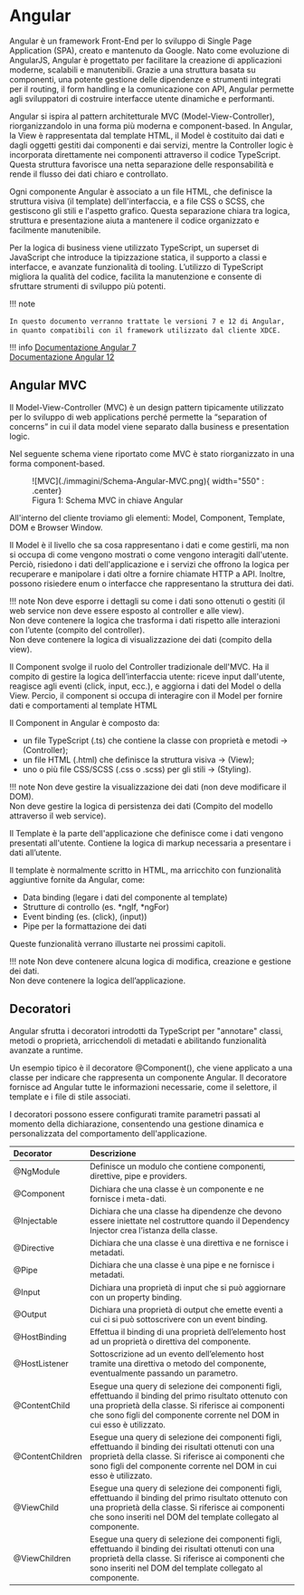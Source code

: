 # Angular

Angular è un framework Front-End per lo sviluppo di Single Page Application (SPA), creato e mantenuto da Google. Nato come evoluzione di AngularJS, Angular è progettato per facilitare la creazione di applicazioni moderne, scalabili e manutenibili.
Grazie a una struttura basata su componenti, una potente gestione delle dipendenze e strumenti integrati per il routing, il form handling e la comunicazione con API, Angular permette agli sviluppatori di costruire interfacce utente dinamiche e performanti.

Angular si ispira al pattern architetturale MVC (Model-View-Controller), riorganizzandolo in una forma più moderna e component-based. In Angular, la View è rappresentata dal template HTML, il Model è costituito dai dati e dagli oggetti gestiti dai componenti e dai servizi, mentre la Controller logic è incorporata direttamente nei componenti attraverso il codice TypeScript. Questa struttura favorisce una netta separazione delle responsabilità e rende il flusso dei dati chiaro e controllato.

Ogni componente Angular è associato a un file HTML, che definisce la struttura visiva (il template) dell'interfaccia, e a file CSS o SCSS, che gestiscono gli stili e l'aspetto grafico. Questa separazione chiara tra logica, struttura e presentazione aiuta a mantenere il codice organizzato e facilmente manutenibile.

Per la logica di business viene utilizzato TypeScript, un superset di JavaScript che introduce la tipizzazione statica, il supporto a classi e interfacce, e avanzate funzionalità di tooling. L’utilizzo di TypeScript migliora la qualità del codice, facilita la manutenzione e consente di sfruttare strumenti di sviluppo più potenti.

!!! note 

    In questo documento verranno trattate le versioni 7 e 12 di Angular, in quanto compatibili con il framework utilizzato dal cliente XDCE.

!!! info
    [Documentazione Angular 7](https://v7.angular.io/docs)<br>
    [Documentazione Angular 12](https://v12.angular.io/docs)
    

## Angular MVC

Il Model-View-Controller (MVC) è un design pattern tipicamente utilizzato per lo sviluppo di web applications perché permette la “separation of concerns” in cui il data model viene separato dalla business e presentation logic.

Nel seguente schema viene riportato come MVC è stato riorganizzato in una forma component-based.

<figure markdown>
  ![MVC](./immagini/Schema-Angular-MVC.png){ width="550" : .center}
  <figcaption>Figura 1: Schema MVC in chiave Angular</figcaption>
</figure>

All'interno del cliente troviamo gli elementi: Model, Component, Template, DOM e Browser Window.

Il Model è il livello che sa cosa rappresentano i dati e come gestirli, ma non si occupa di come vengono mostrati o come vengono interagiti dall'utente. Perciò, risiedono i dati dell'applicazione e i servizi che offrono la logica per recuperare e manipolare i dati oltre a fornire chiamate HTTP a API. Inoltre, possono risiedere enum o interfacce che rappresentano la struttura dei dati.

!!! note
    Non deve esporre i dettagli su come i dati sono ottenuti o gestiti (il web service non deve essere esposto al controller e alle view).<br>
    Non deve contenere la logica che trasforma i dati rispetto alle interazioni con l’utente (compito del controller).<br>
    Non deve contenere la logica di visualizzazione dei dati (compito della view).

Il Component svolge il ruolo del Controller tradizionale dell'MVC. Ha il compito di gestire la logica dell’interfaccia utente: riceve input dall'utente, reagisce agli eventi (click, input, ecc.), e aggiorna i dati del Model o della View. Percio, il component si occupa di interagire con il Model per fornire dati e comportamenti al template HTML

Il Component in Angular è composto da:

- un file TypeScript (.ts) che contiene la classe con proprietà e metodi → (Controller);
- un file HTML (.html) che definisce la struttura visiva → (View);
- uno o più file CSS/SCSS (.css o .scss) per gli stili → (Styling).

!!! note
    Non deve gestire la visualizzazione dei dati (non deve modificare il DOM).<br>
    Non deve gestire la logica di persistenza dei dati (Compito del modello attraverso il web service).

Il Template è la parte dell'applicazione che definisce come i dati vengono presentati all'utente. Contiene la logica di markup necessaria a presentare i dati all’utente.

Il template è normalmente scritto in HTML, ma arricchito con funzionalità aggiuntive fornite da Angular, come:
- Data binding (legare i dati del componente al template)
- Strutture di controllo (es. *ngIf, *ngFor)
- Event binding (es. (click), (input))
- Pipe per la formattazione dei dati

Queste funzionalità verrano illustarte nei prossimi capitoli.

!!! note
    Non deve contenere alcuna logica di modifica, creazione e gestione dei dati. <br>
    Non deve contenere la logica dell’applicazione.

## Decoratori

Angular sfrutta i decoratori introdotti da TypeScript per "annotare" classi, metodi o proprietà, arricchendoli di metadati e abilitando funzionalità avanzate a runtime.

Un esempio tipico è il decoratore @Component(), che viene applicato a una classe per indicare che rappresenta un componente Angular. Il decoratore fornisce ad Angular tutte le informazioni necessarie, come il selettore, il template e i file di stile associati.

I decoratori possono essere configurati tramite parametri passati al momento della dichiarazione, consentendo una gestione dinamica e personalizzata del comportamento dell'applicazione.

| Decorator | Descrizione |
|:-------------- |:-------------- |
| @NgModule | Definisce un modulo che contiene componenti, direttive, pipe e providers. |
| @Component | Dichiara che una classe è un componente e ne fornisce i meta-dati. |
| @Injectable | Dichiara che una classe ha dipendenze che devono essere iniettate nel costruttore quando il Dependency Injector crea l’istanza della classe. |
| @Directive | Dichiara che una classe è una direttiva e ne fornisce i metadati. |
| @Pipe | Dichiara che una classe è una pipe e ne fornisce i metadati. |
| @Input | Dichiara una proprietà di input che si può aggiornare con un property binding. |
| @Output | Dichiara una proprietà di output che emette eventi a cui ci si può sottoscrivere con un event binding. |
| @HostBinding | Effettua il binding di una proprietà dell’elemento host ad un proprietà o direttiva del componente. |
| @HostListener | Sottoscrizione ad un evento dell’elemento host tramite una direttiva o metodo del componente, eventualmente passando un parametro. |
| @ContentChild | Esegue una query di selezione dei componenti figli, effettuando il binding del primo risultato ottenuto con una proprietà della classe. Si riferisce ai componenti che sono figli del componente corrente nel DOM in cui esso è utilizzato. |
| @ContentChildren | Esegue una query di selezione dei componenti figli, effettuando il binding dei risultati ottenuti con una proprietà della classe. Si riferisce ai componenti che sono figli del componente corrente nel DOM in cui esso è utilizzato. |
| @ViewChild | Esegue una query di selezione dei componenti figli, effettuando il binding del primo risultato ottenuto con una proprietà della classe. Si riferisce ai componenti che sono inseriti nel DOM del template collegato al componente. |
| @ViewChildren | Esegue una query di selezione dei componenti figli, effettuando il binding dei risultati ottenuti con una proprietà della classe. Si riferisce ai componenti che sono inseriti nel DOM del template collegato al componente. |
